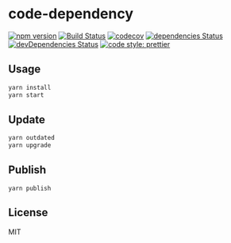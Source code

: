 # code-dependency

[![npm version](https://badgen.net/npm/v/code-dependency)](https://npm.im/code-dependency)
[![Build Status](https://travis-ci.com/Himenon/code-dependency.svg?branch=master)](https://travis-ci.com/Himenon/code-dependency)
[![codecov](https://codecov.io/gh/Himenon/code-dependency/branch/master/graph/badge.svg)](https://codecov.io/gh/Himenon/code-dependency)
[![dependencies Status](https://david-dm.org/Himenon/code-dependency/status.svg)](https://david-dm.org/Himenon/code-dependency)
[![devDependencies Status](https://david-dm.org/Himenon/code-dependency/dev-status.svg)](https://david-dm.org/Himenon/code-dependency?type=dev)
[![code style: prettier](https://img.shields.io/badge/code_style-prettier-ff69b4.svg?style=flat-square)](https://github.com/prettier/prettier)

## Usage

```sh
yarn install
yarn start
```

## Update

```sh
yarn outdated
yarn upgrade
```

## Publish

```
yarn publish
```

## License

MIT
